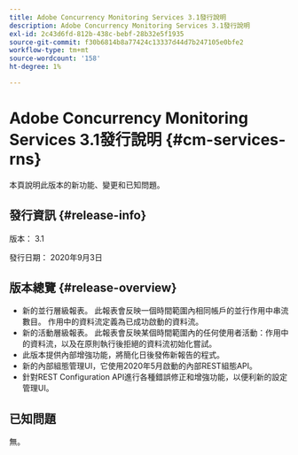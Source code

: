 ```yaml
---
title: Adobe Concurrency Monitoring Services 3.1發行說明
description: Adobe Concurrency Monitoring Services 3.1發行說明
exl-id: 2c43d6fd-812b-438c-bebf-28b32e5f1935
source-git-commit: f30b6814b8a77424c13337d44d7b247105e0bfe2
workflow-type: tm+mt
source-wordcount: '158'
ht-degree: 1%

---
```


# Adobe Concurrency Monitoring Services 3.1發行說明 {#cm-services-rns}

本頁說明此版本的新功能、變更和已知問題。

## 發行資訊 {#release-info}

版本： 3.1

發行日期： 2020年9月3日

## 版本總覽 {#release-overview}

* 新的並行層級報表。 此報表會反映一個時間範圍內相同帳戶的並行作用中串流數目。 作用中的資料流定義為已成功啟動的資料流。
* 新的活動層級報表。 此報表會反映某個時間範圍內的任何使用者活動：作用中的資料流，以及在原則執行後拒絕的資料流初始化嘗試。
* 此版本提供內部增強功能，將簡化日後發佈新報告的程式。
* 新的內部組態管理UI，它使用2020年5月啟動的內部REST組態API。
* 針對REST Configuration API進行各種錯誤修正和增強功能，以便利新的設定管理UI。

## 已知問題

無。
